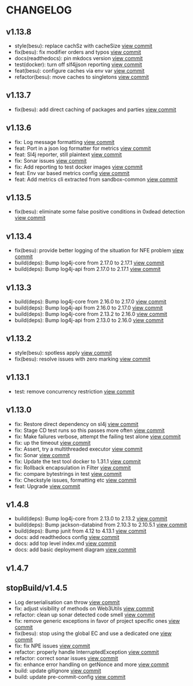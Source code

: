 # CHANGELOG

## v1.13.8

* style(besu): replace cachSz with cacheSize [view commit](https://github.com/blockchaintp/daml-on-besu/commit/9e268e3df189bb2e638f8c741b18bbf68a3c74af)
* fix(besu): fix modifier orders and typos [view commit](https://github.com/blockchaintp/daml-on-besu/commit/3e694f38409664a98fe88940fcbc89696e07b69f)
* docs(readthedocs): pin mkdocs version [view commit](https://github.com/blockchaintp/daml-on-besu/commit/47182c92d24705c02a543740adff3be731358f6e)
* test(docker): turn off slf4jjson reporting [view commit](https://github.com/blockchaintp/daml-on-besu/commit/950ba8ee9727fc44b354579d93a164693606d190)
* feat(besu): configure caches via env var [view commit](https://github.com/blockchaintp/daml-on-besu/commit/93082f68fbfbf2b73e3f9401be6bdbb901cd7a5a)
* refactor(besu): move caches to singletons [view commit](https://github.com/blockchaintp/daml-on-besu/commit/bc3ab4f26dbe9fed90d58e06ff021c4c33918630)

## v1.13.7

* fix(besu): add direct caching of packages and parties [view commit](https://github.com/blockchaintp/daml-on-besu/commit/607daad9433052b03260fe9d8f75a991309072b0)

## v1.13.6

* fix: Log message formatting [view commit](https://github.com/blockchaintp/daml-on-besu/commit/21680d7bb3a0fde4df6ae984bf487e34fe3c60b4)
* feat: Port in a json log formatter for metrics [view commit](https://github.com/blockchaintp/daml-on-besu/commit/5bb9a5859d2a17b1a03babd9a352c6ccc3009c56)
* feat: Sl4j reporter, still plaintext [view commit](https://github.com/blockchaintp/daml-on-besu/commit/3c95dbe236d63ebf35aeaf36eb1469b6f5a30592)
* fix: Sonar issues [view commit](https://github.com/blockchaintp/daml-on-besu/commit/ce58e8ca2ab2fabb2e870f08a90ea31ef26314f0)
* fix: Add reporting to test docker images [view commit](https://github.com/blockchaintp/daml-on-besu/commit/556fc228ace14eba681f6dd45fe45bf47d596df1)
* feat: Env var based metrics config [view commit](https://github.com/blockchaintp/daml-on-besu/commit/01c8df4b821bc85649b56d91b1c6acd82485dcf2)
* feat: Add metrics cli extracted from sandbox-common [view commit](https://github.com/blockchaintp/daml-on-besu/commit/336f97b5d9e0a6bb2478f06a2bc87e071934a9c5)

## v1.13.5

* fix(besu): eliminate some false positive conditions in 0xdead detection [view commit](https://github.com/blockchaintp/daml-on-besu/commit/93d2018f397e3ee521452f02dcac04958122ba61)

## v1.13.4

* fix(besu): provide better logging of the situation for NFE problem [view commit](https://github.com/blockchaintp/daml-on-besu/commit/0c089eeb9b5cacb555b8798e97e3cc6191b14a14)
* build(deps): Bump log4j-core from 2.17.0 to 2.17.1 [view commit](https://github.com/blockchaintp/daml-on-besu/commit/73ad5efc72051825f9c7d5518e61ba6ea9659e19)
* build(deps): Bump log4j-api from 2.17.0 to 2.17.1 [view commit](https://github.com/blockchaintp/daml-on-besu/commit/abb964539eed2ad51307cb2a72871690ca5bec75)

## v1.13.3

* build(deps): Bump log4j-core from 2.16.0 to 2.17.0 [view commit](https://github.com/blockchaintp/daml-on-besu/commit/8d9937bea12951d7ab2737a99bfc3de560be8d1c)
* build(deps): Bump log4j-api from 2.16.0 to 2.17.0 [view commit](https://github.com/blockchaintp/daml-on-besu/commit/745a8fc1f472e3352cbfa30ba9ad21415b361c1e)
* build(deps): Bump log4j-core from 2.13.2 to 2.16.0 [view commit](https://github.com/blockchaintp/daml-on-besu/commit/a5f8f3d21e41e38521b16cd068101489c3e57626)
* build(deps): Bump log4j-api from 2.13.0 to 2.16.0 [view commit](https://github.com/blockchaintp/daml-on-besu/commit/f4ef105cc0eb721fcd42acb940201e48d7c365c3)

## v1.13.2

* style(besu): spotless apply [view commit](https://github.com/blockchaintp/daml-on-besu/commit/e1598e839cd097bccbe6a391554e1da6229893a3)
* fix(besu):  resolve issues with zero marking [view commit](https://github.com/blockchaintp/daml-on-besu/commit/b1bc83703dea87033d92d6724a26f9e976febfaa)

## v1.13.1

* test: remove concurrency restriction [view commit](https://github.com/blockchaintp/daml-on-besu/commit/a6db0a16830b81ef6de66d75f43308e25dfd969d)

## v1.13.0

* fix: Restore direct dependency on sl4j [view commit](https://github.com/blockchaintp/daml-on-besu/commit/cca51a9bfe055be0b3563fe530aba6c3a2d230b7)
* fix: Stage CD test runs so this passes more often [view commit](https://github.com/blockchaintp/daml-on-besu/commit/8fa22ac1b326117f33a28291e691c11570004f02)
* fix: Make failures verbose, attempt the failing test alone [view commit](https://github.com/blockchaintp/daml-on-besu/commit/384fd49996f3a88366b9cab16d4261acef8238d3)
* fix: up the timeout [view commit](https://github.com/blockchaintp/daml-on-besu/commit/889c3ec824f186290c600ec736df11f705920720)
* fix: Assert, try a multithreaded executor [view commit](https://github.com/blockchaintp/daml-on-besu/commit/566197278925d89aa84b0f4d1c7262885e25a685)
* fix: Sonar [view commit](https://github.com/blockchaintp/daml-on-besu/commit/3fb375e211570624b047b709aa2db861aad9f19b)
* fix: Update the test tool docker to 1.31.1 [view commit](https://github.com/blockchaintp/daml-on-besu/commit/52d34a7038a2237ef94335fc290c2c8551c22681)
* fix: Rollback encapsulation in Filter [view commit](https://github.com/blockchaintp/daml-on-besu/commit/d1a07844e9c3d2058b56d428d96b9c2a382d2402)
* fix: compare bytestrings in test [view commit](https://github.com/blockchaintp/daml-on-besu/commit/c151a945133e82e57e9ce4465a0b2e574b954eea)
* fix: Checkstyle issues, formatting etc [view commit](https://github.com/blockchaintp/daml-on-besu/commit/7ea26cf8a91a1ef99622a03498d7f8c415ae5fbe)
* feat: Upgrade [view commit](https://github.com/blockchaintp/daml-on-besu/commit/8e9fe65aa19abd4de5eceeb95af21d78562ee00d)

## v1.4.8

* build(deps): Bump log4j-core from 2.13.0 to 2.13.2 [view commit](https://github.com/blockchaintp/daml-on-besu/commit/3185806d8ac0dec5f3473e1585c0e7326194d236)
* build(deps): Bump jackson-databind from 2.10.3 to 2.10.5.1 [view commit](https://github.com/blockchaintp/daml-on-besu/commit/9cd253c7ed814502473db07b49a3c8f61ef58e17)
* build(deps): Bump junit from 4.12 to 4.13.1 [view commit](https://github.com/blockchaintp/daml-on-besu/commit/faebaec29e3035b8c36c3345b13af5c76023f2de)
* docs: add readthedocs config [view commit](https://github.com/blockchaintp/daml-on-besu/commit/9cc8edf7e768e990f2e4941a0d6c139d0edb3dd9)
* docs: add top level index.md [view commit](https://github.com/blockchaintp/daml-on-besu/commit/21bd4d36d845748e0cccae74bfb36bec48166bfa)
* docs: add basic deployment diagram [view commit](https://github.com/blockchaintp/daml-on-besu/commit/e836af130915f4e8204d04a14322e52531c91ece)

## v1.4.7


## stopBuild/v1.4.5

* Log derserialisation can throw [view commit](https://github.com/blockchaintp/daml-on-besu/commit/dcfc6819b4835ed41acea850c751cb7d0495ca5e)
* fix: adjust visibility of methods on Web3Utils [view commit](https://github.com/blockchaintp/daml-on-besu/commit/2ddfc1578a5858e1d56b50b3b94168d718685ea4)
* refactor: clean up sonar detected code smell [view commit](https://github.com/blockchaintp/daml-on-besu/commit/c852049db5fddaadd7e467059e34f8e21563ee88)
* fix: remove generic exceptions in favor of project specific ones [view commit](https://github.com/blockchaintp/daml-on-besu/commit/8c286971f11fd07752d9a9c394fe69a7807761bc)
* fix(besu): stop using the global EC and use a dedicated one [view commit](https://github.com/blockchaintp/daml-on-besu/commit/b0e87f7be1298f39fdba6dd2f720909fc3f5e127)
* fix: fix NPE issues [view commit](https://github.com/blockchaintp/daml-on-besu/commit/e0b239c400d9e8130fb3c9833a6e6d7a03cb9e34)
* refactor: properly handle InterruptedException [view commit](https://github.com/blockchaintp/daml-on-besu/commit/7fa18d63526ec6ef0fff146446840162b41a4267)
* refactor: correct sonar issues [view commit](https://github.com/blockchaintp/daml-on-besu/commit/e15efd2a8f6c03a9e76e624ed813f47e01377fb5)
* fix: enhance error handling on getNonce and more [view commit](https://github.com/blockchaintp/daml-on-besu/commit/71f5455cc7a4cff070bcb752cba19c8df8609a60)
* build: update gitignore [view commit](https://github.com/blockchaintp/daml-on-besu/commit/01e5fe5d7397a518fefb525be2bf93717698cc26)
* build: update pre-commit-config [view commit](https://github.com/blockchaintp/daml-on-besu/commit/8396fbc395362b27d35dd418379c8aba428d7f95)

